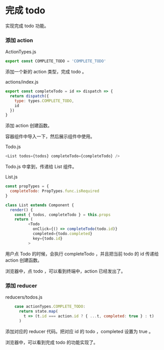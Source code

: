 # 完成 todo

实现完成 todo 功能。

### 添加 action

ActionTypes.js

```js
export const COMPLETE_TODO = 'COMPLETE_TODO'
```

添加一个新的 action 类型，完成 todo 。

actions/index.js

```js
export const completeTodo = id => dispatch => {
  return dispatch({
    type: types.COMPLETE_TODO,
    id
  })
}
```

添加 action 创建函数。

容器组件中导入一下，然后展示组件中使用。

Todo.js

```js
<List todos={todos} completeTodo={completeTodo} />
```

Todo.js 中拿到，传递给 List 组件。

List.js

```js
const propTypes = {
  completeTodo: PropTypes.func.isRequired
}

class List extends Component {
  render() {
    const { todos, completeTodo } = this.props
    return (
          <Todo
            onClick={() => completeTodo(todo.id)}
            completed={todo.completed}
            key={todo.id}
          >
```

用户点 Todo 的时候，会执行 completeTodo ，并且把当前 todo 的 id 传递给 action 创建函数。

浏览器中，点 todo ，可以看到终端中，action 已经发出了。

### 添加 reducer

reducers/todos.js

```js
    case actionTypes.COMPLETE_TODO:
      return state.map(
        t => (t.id === action.id ? { ...t, completed: true } : t)
      )
```

添加对应的 reducer 代码。把对应 id 的 todo ，completed 设置为 true 。

浏览器中，可以看到完成 todo 的功能实现了。
